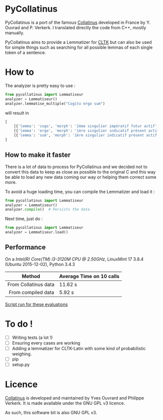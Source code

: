 PyCollatinus
=========================

PyCollatinus is a port of the famous [Collatinus](https://github.com/biblissima/collatinus) developed in France by
Y. Ouvrad and P. Verkerk. I translated directly the code from C++, mostly manually. 

PyCollatinus aims to provide a Lemmatizer for [CLTK](https://github.com/cltk/cltk) but can also be used
for simple things such as searching for all possible lemmas of each single token of a sentence.

# How to

The analyzer is pretty easy to use : 

```python
from pycollatinus import Lemmatiseur
analyzer = Lemmatiseur()
analyzer.lemmatise_multiple("Cogito ergo sum")
```

will result in
 
```python
[
    [{'lemma': 'cogo', 'morph': '2ème singulier impératif futur actif', 'form': 'cogito'}, {'lemma': 'cogo', 'morph': '3ème singulier impératif futur actif', 'form': 'cogito'}, {'lemma': 'cogito', 'morph': '1ère singulier indicatif présent actif', 'form': 'cogito'}, {'lemma': 'cogito', 'morph': '1ère singulier indicatif présent actif', 'form': 'cogito'}],
    [{'lemma': 'ergo', 'morph': '1ère singulier indicatif présent actif', 'form': 'ergo'}, {'lemma': 'ergo', 'morph': 'positif', 'form': 'ergo'}],
    [{'lemma': 'sum', 'morph': '1ère singulier indicatif présent actif', 'form': 'sum'}]
]


```

## How to make it faster

There is a lot of data to process for PyCollatinus and we decided not to convert this data to keep as close as possible 
to the original C and this way be able to load any new data coming our way or helping them correct some more.

To avoid a huge loading time, you can compile the Lemmatizer and load it : 

```python
from pycollatinus import Lemmatiseur
analyzer = Lemmatiseur()
analyzer.compile()  # Persists the data
```

Next time, just do : 

```python
from pycollatinus import Lemmatiseur
analyzer = Lemmatiseur.load()
```

## Performance
On a *Intel(R) Core(TM) i3-3120M CPU @ 2.50GHz*, LinuxMint 17 3.8.4 (Ubuntu 2015-12-02), Python 3.4.3

| Method | Average Time on 10 calls |
| ------ | ---- |
| From Collatinus data | 11.62 s |
| From compiled data | 5.92 s |

[Script run for these evaluations](eval.py)
 
# To do !

- [ ] Writing tests (a lot !)
- [ ] Ensuring every cases are working
- [ ] Adding a lemmatizer for CLTK-Latin with some kind of probabilistic weighing.
- [ ] pip
- [ ] setup.py

# Licence

[Collatinus](https://github.com/biblissima/collatinus) is developed and maintained by Yves Ouvrard and Philippe Verkerk. It is made available under the GNU GPL v3 licence.

As such, this software bit is also GNU GPL v3.